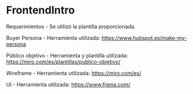 # FrontendIntro

Requerimientos - Se utilizó la plantilla proporcionada.

Buyer Persona - Herramienta utilizada: https://www.hubspot.es/make-my-persona

Público objetivo - Herramienta y plantilla utilizada: https://miro.com/es/plantillas/publico-objetivo/

Wireframe - Herramienta utilizada: https://miro.com/es/

UI - Herramienta utilizada: https://www.figma.com/
